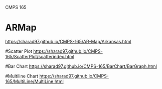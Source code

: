 
CMPS 165


# ARMap
https://sharad97.github.io/CMPS-165/AR-Map/Arkansas.html



#Scatter Plot
https://sharad97.github.io/CMPS-165/ScatterPlot/scatterindex.html



#Bar Chart
https://sharad97.github.io/CMPS-165/BarChart/BarGraph.html



#Multiline Chart
https://sharad97.github.io/CMPS-165/MultiLine/MultiLine.html


